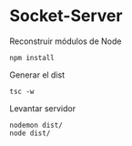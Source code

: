 # Socket-Server

Reconstruir módulos de Node

```
npm install
```

Generar el dist

```
tsc -w
```

Levantar servidor

```
nodemon dist/
node dist/
```
